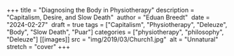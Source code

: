 +++
title = "Diagnosing the Body in Physiotherapy"
description = "Capitalism, Desire, and Slow Death" 
author = "Eduan Breedt" 
date = "2024-02-27" 
draft = true
tags = ["Capitalism", "Physiotherapy", "Deleuze", "Body", "Slow Death", "Puar"]
categories = ["physiotherapy", "philosophy", "Deleuze"]
[[images]]
  src = "img/2019/03/Church1.jpg" 
  alt = "Unnatural"
  stretch = "cover"
+++


